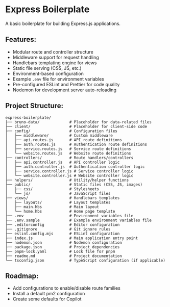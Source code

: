 # Express Boilerplate

A basic boilerplate for building Express.js applications.

## Features:

- Modular route and controller structure
- Middleware support for request handling
- Handlebars templating engine for views
- Static file serving (CSS, JS, etc.)
- Environment-based configuration
- Example `.env` file for environment variables
- Pre-configured ESLint and Prettier for code quality
- Nodemon for development server auto-reloading

## Project Structure:

```
express-boilerplate/
├── bruno-data/             # Placeholder for data-related files
├── client/                 # Placeholder for client-side code
├── config/                 # Configuration files
│   ├── middleware/         # Custom middleware
│   ├── api.routes.js       # API route definitions
│   ├── auth.routes.js      # Authentication route definitions
│   ├── service.routes.js   # Service route definitions
│   └── website.routes.js   # Website route definitions
├── controllers/            # Route handlers/controllers
│   ├── api.controller.js   # API controller logic
│   ├── auth.controller.js  # Authentication controller logic
│   ├── service.controller.js # Service controller logic
│   └── website.controller.js # Website controller logic
├── helpers/                # Utility/helper functions
├── public/                 # Static files (CSS, JS, images)
│   ├── css/                # Stylesheets
│   └── js/                 # JavaScript files
├── views/                  # Handlebars templates
│   ├── layouts/            # Layout templates
│   ├── main.hbs            # Main layout
│   └── home.hbs            # Home page template
├── .env                    # Environment variables file
├── .env.sample             # Example environment variables file
├── .editorconfig           # Editor configuration
├── .gitignore              # Git ignore rules
├── eslint.config.mjs       # ESLint configuration
├── index.js                # Main application entry point
├── nodemon.json            # Nodemon configuration
├── package.json            # Project dependencies
├── pnpm-lock.yaml          # Lock file for pnpm
├── readme.md               # Project documentation
└── tsconfig.json           # TypeScript configuration (if applicable)
```

## Roadmap:

- Add configurations to enable/disable route families
- Install a default pm2 configuration
- Create some defaults for Copilot
